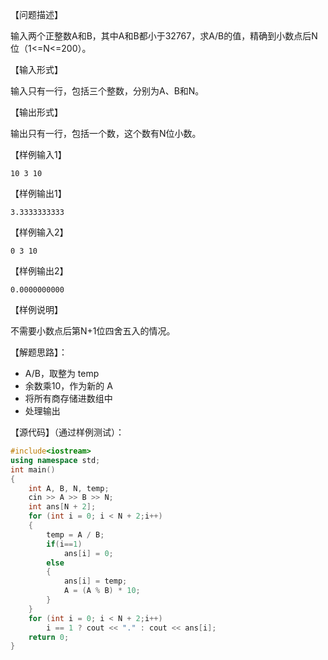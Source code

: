 【问题描述】

输入两个正整数A和B，其中A和B都小于32767，求A/B的值，精确到小数点后N位（1<=N<=200）。

【输入形式】

输入只有一行，包括三个整数，分别为A、B和N。

【输出形式】

输出只有一行，包括一个数，这个数有N位小数。

【样例输入1】

```
10 3 10
```

【样例输出1】

```
3.3333333333
```

【样例输入2】

```
0 3 10
```

【样例输出2】

```
0.0000000000
```

【样例说明】

不需要小数点后第N+1位四舍五入的情况。

【解题思路】：

+ A/B，取整为 temp
+ 余数乘10，作为新的 A
+ 将所有商存储进数组中
+ 处理输出

【源代码】（通过样例测试）：

```c++
#include<iostream>
using namespace std;
int main()
{
    int A, B, N, temp;
    cin >> A >> B >> N;
    int ans[N + 2];
    for (int i = 0; i < N + 2;i++)
    {
        temp = A / B;
        if(i==1)
            ans[i] = 0;
        else
        {
            ans[i] = temp;
            A = (A % B) * 10;
        }
    }
    for (int i = 0; i < N + 2;i++)
        i == 1 ? cout << "." : cout << ans[i];
    return 0;
}
```

